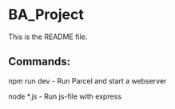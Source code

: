 # BA_Project

This is the README file.

## Commands:
npm run dev     -   Run Parcel and start a webserver

node *.js       -   Run js-file with express